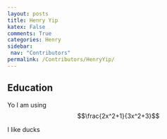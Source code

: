 ```yaml
---
layout: posts
title: Henry Yip
katex: False
comments: True
categories: Henry
sidebar:
 nav: "Contributors"
permalink: /Contributors/HenryYip/
---
```

## Education 

Yo I am using $$\frac{2x^2+1}{3x^2+3}$$

I like ducks